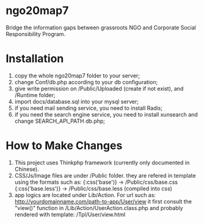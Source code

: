 ngo20map7
=========

Bridge the information gaps between grassroots NGO and Corporate Social Responsibility Program.

Installation
============

1. copy the whole ngo20map7 folder to your server;
2. change Conf/db.php according to your db configuration;
3. give write permission on /Public/Uploaded (create if not exist), and /Runtime folder;
4. import docs/database.sql into your mysql server;
5. if you need mail sending service, you need to install Radis;
6. if you need the search engine service, you need to install xunsearch and change SEARCH_API_PATH db.php;

How to Make Changes
===================

1. This project uses Thinkphp framework (currently only documented in Chinese).
2. CSS/Js/Image files are under /Public folder. they are refered in template using the formats such as:
    {:css('base')} -> /Public/css/base.css
    {:css('base.less')} -> /Public/css/base.less (compiled into css)
3. app logics are located under Lib/Action. For url such as:
    http://yourdomainname.com/path-to-app/User/view
    it first consult the "view()" function in /Lib/Action/UserAction.class.php
        and probably rendered with template: /Tpl/User/view.html